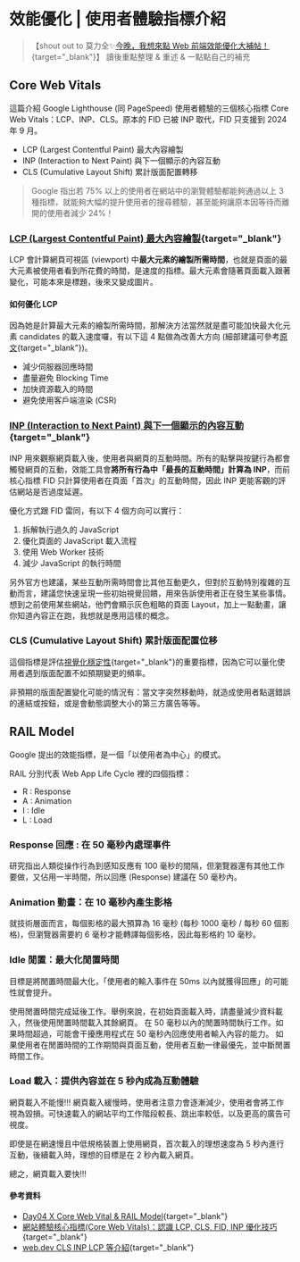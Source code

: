 # 效能優化 | 使用者體驗指標介紹
>【shout out to 莫力全✨[今晚，我想來點 Web 前端效能優化大補帖！](https://ithelp.ithome.com.tw/users/20113277/ironman/3877){target="_blank"}】 
> 讀後重點整理 & 重述 & 一點點自己的補充

## Core Web Vitals
這篇介紹 Google Lighthouse (同 PageSpeed) 使用者體驗的三個核心指標 Core Web Vitals：LCP、INP、CLS。原本的 FID 已被 INP 取代，FID 只支援到 2024 年 9 月。

* LCP (Largest Contentful Paint) 最大內容繪製
* INP (Interaction to Next Paint) 與下一個顯示的內容互動
* CLS (Cumulative Layout Shift) 累計版面配置轉移
> Google 指出若 75% 以上的使用者在網站中的瀏覽體驗都能夠通過以上 3 種指標，就能夠大幅的提升使用者的搜尋體驗，甚至能夠讓原本因等待而離開的使用者減少 24%！


### [LCP (Largest Contentful Paint) 最大內容繪製](https://web.dev/articles/lcp?hl=zh-tw){target="_blank"}
LCP 會計算網頁可視區 (viewport) 中**最大元素的繪製所需時間**，也就是頁面的最大元素被使用者看到所花費的時間，是速度的指標。最大元素會隨著頁面載入跟著變化，可能本來是標題，後來又變成圖片。

#### 如何優化 LCP

因為她是計算最大元素的繪製所需時間，那解決方法當然就是盡可能加快最大化元素 candidates 的載入速度囉，有以下這 4 點做為改善大方向 (細部建議可參考[原文](https://ithelp.ithome.com.tw/articles/10267350){target="_blank"})。
* 減少伺服器回應時間
* 盡量避免 Blocking Time
* 加快資源載入的時間
* 避免使用客戶端渲染 (CSR)


### [INP (Interaction to Next Paint) 與下一個顯示的內容互動](https://web.dev/articles/inp?hl=zh-tw){target="_blank"}
INP 用來觀察網頁載入後，使用者與網頁的互動時間。所有的點擊與按鍵行為都會觸發網頁的互動，效能工具會**將所有行為中「最長的互動時間」計算為 INP**，而前核心指標 FID 只計算使用者在頁面「首次」的互動時間，因此 INP 更能客觀的評估網站是否過度延遲。

優化方式跟 FID 雷同，有以下 4 個方向可以實行：

1. 拆解執行過久的 JavaScript
2. 優化頁面的 JavaScript 載入流程
3. 使用 Web Worker 技術
4. 減少 JavaScript 的執行時間

另外官方也建議，某些互動所需時間會比其他互動更久，但對於互動特別複雜的互動而言，建議您快速呈現一些初始視覺回饋，用來告訴使用者正在發生某些事情。想到之前使用某些網站，他們會顯示灰色粗略的頁面 Layout，加上一點動畫，讓你知道內容正在跑，我想就是應用這樣的概念。


### CLS (Cumulative Layout Shift) 累計版面配置位移
這個指標是評估[視覺化穩定性](https://web.dev/articles/user-centric-performance-metrics?hl=zh-tw#types_of_metrics){target="_blank"}的重要指標，因為它可以量化使用者遇到版面配置不如預期變更的頻率。

非預期的版面配置變化可能的情況有：當文字突然移動時，就造成使用者點選錯誤的連結或按鈕，或是會動態調整大小的第三方廣告等等。


## RAIL Model
Google 提出的效能指標，是一個「以使用者為中心」的模式。

RAIL 分別代表 Web App Life Cycle 裡的四個指標：

* R : Response
* A : Animation
* I : Idle
* L : Load

### Response 回應 : 在 50 毫秒內處理事件
研究指出人類從操作行為到感知反應有 100 毫秒的間隔，但瀏覽器還有其他工作要做，又佔用一半時間，所以回應 (Response) 建議在 50 毫秒內。



### Animation 動畫：在 10 毫秒內產生影格
就技術層面而言，每個影格的最大預算為 16 毫秒 (每秒 1000 毫秒 / 每秒 60 個影格)，但瀏覽器需要約 6 毫秒才能轉譯每個影格，因此每影格約 10 毫秒。



### Idle 閒置：最大化閒置時間
目標是將閒置時間最大化，「使用者的輸入事件在 50ms 以內就獲得回應」的可能性就會提升。

使用閒置時間完成延後工作。舉例來說，在初始頁面載入時，請盡量減少資料載入，然後使用閒置時間載入其餘網頁。
在 50 毫秒以內的閒置時間執行工作。如果時間超過，可能會干擾應用程式在 50 毫秒內回應使用者輸入內容的能力。
如果使用者在閒置時間的工作期間與頁面互動，使用者互動一律最優先，並中斷閒置時間工作。


### Load 載入：提供內容並在 5 秒內成為互動體驗
網頁載入不能慢!!! 網頁載入緩慢時，使用者注意力會逐漸減少，使用者會將工作視為毀損。可快速載入的網站平均工作階段較長、跳出率較低，以及更高的廣告可視度。

即使是在網速慢且中低規格裝置上使用網頁，首次載入的理想速度為 5 秒內進行互動，後續載入時，理想的目標是在 2 秒內載入網頁。

總之，網頁載入要快!!!



#### 參考資料
* [Day04 X Core Web Vital & RAIL Model](https://ithelp.ithome.com.tw/articles/10267350){target="_blank"}
* [網站體驗核心指標(Core Web Vitals)：認識 LCP, CLS, FID, INP 優化技巧](https://ranking.works/knowledge/core-web-vitals/){target="_blank"}
* [web.dev CLS INP LCP 等介紹](https://web.dev/articles/cls?hl=zh-tw){target="_blank"}